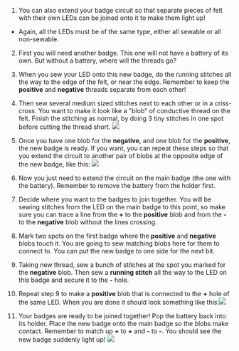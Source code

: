 1. You can also extend your badge circuit so that separate pieces of felt with their own LEDs can be joined onto it to make them light up! 
 * Again, all the LEDs must be of the same type, either all sewable or all non-sewable. 

2. First you will need another badge. This one will not have a battery of its own. But without a battery, where will the threads go?

3. When you sew your LED onto this new badge, do the running stitches all the way to the edge of the felt, or near the edge. Remember to keep the **positive** and **negative** threads separate from each other!

4. Then sew several medium sized stitches next to each other or in a criss-cross. You want to make it look like a "blob" of conductive thread on the felt. Finish the stitching as normal, by doing 3 tiny stitches in one spot before cutting the thread short.
![](/assets/new_badge_blobs_front_back_80_650.png)

5. Once you have one blob for the **negative**, and one blob for the **positive**, the new badge is ready. If you want, you can repeat these steps so that you extend the circuit to another pair of blobs at the opposite edge of the new badge, like this:
![](/assets/new_badge_front_back_120_650.png)

6. Now you just need to extend the circuit on the main badge (the one with the battery). Remember to remove the battery from the holder first.
 
7. Decide where you want to the badges to join together. You will be sewing stitches from the LED on the main badge to this point, so make sure you can trace a line from the **+** to the **positive** blob and from the **-** to the **negative** blob without the lines crossing.

8. Mark two spots on the first badge where the **positive** and **negative** blobs touch it. You are going to sew matching blobs here for them to connect to. You can put the new badge to one side for the next bit.

9. Taking new thread, sew a bunch of stitches at the spot you marked for the **negative** blob. Then sew a **running stitch** all the way to the LED on this badge and secure it to the **-** hole.
 
10. Repeat step 9 to make a **positive** blob that is connected to the **+** hole of the same LED. When you are done it should look something like this:![](/assets/badge_ext_front_back_65_650.png)

12. Your badges are ready to be joined together! Pop the battery back into its holder. Place the new badge onto the main badge so the blobs make contact. Remember to match up **+** to **+** and **-** to **-**. You should see the new badge suddenly light up!
![](/assets/badge_extended_unlit_lit_150_650.png)